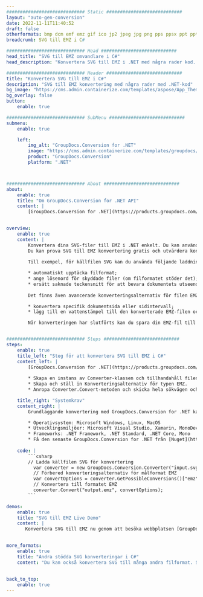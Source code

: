 ```yaml
---
############################# Static ############################
layout: "auto-gen-conversion"
date: 2022-11-11T11:40:52
draft: false
otherformats: bmp dcm emf emz gif ico jp2 jpeg jpg png pps ppsx ppt pptx psb psd svg svgz tga tif tiff webp wmf wmz
breadcrumb: SVG till EMZ i C#

############################# Head ############################
head_title: "SVG till EMZ omvandlare i C#"
head_description: "Konvertera SVG till EMZ i .NET med några rader kod. Använd GroupDocs Document Conversion API för att konvertera över 160 filformat."

############################# Header ############################
title: "Konvertera SVG till EMZ i C#"
description: "SVG till EMZ konvertering med några rader med .NET-kod"
bg_image: "https://cms.admin.containerize.com/templates/aspose/App_Themes/V3/images/bg/header1.png"
bg_overlay: false
button:
    enable: true

############################# SubMenu ############################
submenu:
    enable: true

    left:
        img_alt: "GroupDocs.Conversion for .NET"
        image: "https://cms.admin.containerize.com/templates/groupdocs/images/product-logos/90x90-noborder/groupdocs-conversion-net.png"
        product: "GroupDocs.Conversion"
        platform: ".NET"



############################# About ############################
about:
    enable: true
    title: "Om GroupDocs.Conversion for .NET API"
    content: |
        [GroupDocs.Conversion for .NET](https://products.groupdocs.com/conversion/net/) kan användas för att konvertera Microsoft Word, Excel, PowerPoint, PDF, Visio och andra format. GroupDocs.Conversion är ett fristående API som är lämpligt för back-end och interna system där hög prestanda krävs. Det beror inte på någon programvara som Microsoft eller Open Office.
    

overview:
    enable: true
    content: |
        Konvertera dina SVG-filer till EMZ i .NET enkelt. Du kan använda bara ett par C# kodrader i valfri plattform som du vill, som - Windows, Linux, macOS.
        Du kan prova SVG till EMZ konvertering gratis och utvärdera konverteringsresultatens kvalitet. Tillsammans med enkla filkonverteringsscenarier kan du prova mer avancerade alternativ för att ladda källfilen SVG och för att spara resultatet EMZ. 
        
        Till exempel, för källfilen SVG kan du använda följande laddningsalternativ:

        * automatiskt upptäcka filformat;
        * ange lösenord för skyddade filer (om filformatet stöder det);
        * ersätt saknade teckensnitt för att bevara dokumentets utseende.
        
        Det finns även avancerade konverteringsalternativ för filen EMZ:

        * konvertera specifik dokumentsida eller sidintervall;
        * lägg till en vattenstämpel till den konverterade EMZ-filen och många fler.

        När konverteringen har slutförts kan du spara din EMZ-fil till den lokala filsökvägen eller någon tredje parts lagring som FTP, Amazon S3, Google Drive, Dropbox etc. Observera - för att konvertera SVG till {{ TO}} det finns inget behov av någon ytterligare programvara installerad - som MS Office, Open Office, Adobe Acrobat Reader etc.


############################# Steps ############################
steps:
    enable: true
    title_left: "Steg för att konvertera SVG till EMZ i C#"
    content_left: |
        [GroupDocs.Conversion for .NET](https://products.groupdocs.com/conversion/net/) gör det enkelt för utvecklare att konvertera en SVG-fil till EMZ med några rader kod.
        
        * Skapa en instans av Converter-klassen och tillhandahåll filen SVG med den fullständiga sökvägen
        * Skapa och ställ in Konverteringsalternativ för typen EMZ.
        * Anropa Converter.Convert-metoden och skicka hela sökvägen och formatet (EMZ) som en parameter

    title_right: "Systemkrav"
    content_right: |
        Grundläggande konvertering med GroupDocs.Conversion for .NET kan göras med bara några enkla steg. Våra API:er stöds på alla större plattformar och operativsystem. Innan du kör koden nedan, se till att du har följande förutsättningar installerade på ditt system.

        * Operativsystem: Microsoft Windows, Linux, MacOS
        * Utvecklingsmiljöer: Microsoft Visual Studio, Xamarin, MonoDevelop
        * Frameworks: .NET Framework, .NET Standard, .NET Core, Mono
        * Få den senaste GroupDocs.Conversion for .NET från [Nuget](https://www.nuget.org/packages/groupdocs.conversion)
         
    code: |
        ```csharp    
        // Ladda källfilen SVG för konvertering
          var converter = new GroupDocs.Conversion.Converter("input.svg");
          // Förbered konverteringsalternativ för målformat EMZ
          var convertOptions = converter.GetPossibleConversions()["emz"].ConvertOptions;
          // Konvertera till formatet EMZ
          converter.Convert("output.emz", convertOptions);
        ```

demos:
    enable: true
    title: "SVG till EMZ Live Demo"
    content: |
       Konvertera SVG till EMZ nu genom att besöka webbplatsen [GroupDocs.Conversion App](https://products.groupdocs.app/conversion/family). Onlinedemo har följande fördelar
          

more_formats:
    enable: true
    title: "Andra stödda SVG konverteringar i C#"
    content: "Du kan också konvertera SVG till många andra filformat. Se listan nedan."
       
       
back_to_top:
    enable: true
---
```

